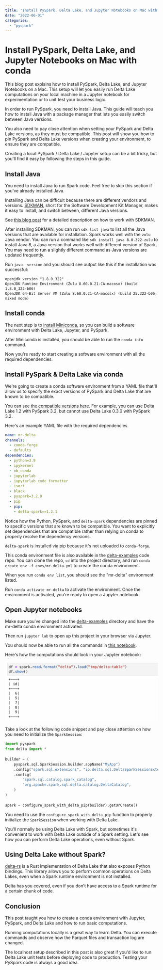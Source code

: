 ```yaml
---
title: "Install PySpark, Delta Lake, and Jupyter Notebooks on Mac with conda"
date: "2022-06-01"
categories: 
  - "pyspark"
---
```


# Install PySpark, Delta Lake, and Jupyter Notebooks on Mac with conda

This blog post explains how to install PySpark, Delta Lake, and Jupyter Notebooks on a Mac. This setup will let you easily run Delta Lake computations on your local machine in a Jupyter notebook for experimentation or to unit test your business logic.

In order to run PySpark, you need to install Java. This guide will teach you how to install Java with a package manager that lets you easily switch between Java versions.

You also need to pay close attention when setting your PySpark and Delta Lake versions, as they must be compatible. This post will show you how to pin PySpark and Delta Lake versions when creating your environment, to ensure they are compatible.

Creating a local PySpark / Delta Lake / Jupyter setup can be a bit tricky, but you'll find it easy by following the steps in this guide.

## Install Java

You need to install Java to run Spark code. Feel free to skip this section if you've already installed Java.

Installing Java can be difficult because there are different vendors and versions. [SDKMAN](https://sdkman.io/), short for the Software Development Kit Manager, makes it easy to install, and switch between, different Java versions.

See [this blog post](https://mungingdata.com/java/sdkman-multiple-versions-java-sbt-scala/) for a detailed description on how to work with SDKMAN.

After installing SDKMAN, you can run `sdk list java` to list all the Java versions that are available for installation. Spark works well with the `zulu` Java vendor. You can run a command like `sdk install java 8.0.322-zulu` to install Java 8, a Java version that works well with different version of Spark. You may need to run a slightly different command as Java versions are updated frequently.

Run `java -version` and you should see output like this if the installation was successful:

```
openjdk version "1.8.0_322"
OpenJDK Runtime Environment (Zulu 8.60.0.21-CA-macosx) (build 1.8.0_322-b06)
OpenJDK 64-Bit Server VM (Zulu 8.60.0.21-CA-macosx) (build 25.322-b06, mixed mode)
```

## Install conda

The next step is to [install Miniconda](https://docs.conda.io/projects/conda/en/latest/user-guide/install/index.html), so you can build a software environment with Delta Lake, Jupyter, and PySpark.

After Miniconda is installed, you should be able to run the `conda info` command.

Now you're ready to start creating a software environment with all the required dependencies.

## Install PySpark & Delta Lake via conda

We're going to create a conda software environment from a YAML file that'll allow us to specify the exact versions of PySpark and Delta Lake that are known to be compatible.

You can see [the compatible versions here](https://docs.delta.io/latest/releases.html). For example, you can use Delta Lake 1.2 with PySpark 3.2, but cannot use Delta Lake 0.3.0 with PySpark 3.2.

Here's an example YAML file with the required dependencies.

```yml
name: mr-delta
channels:
  - conda-forge
  - defaults
dependencies:
  - python=3.9
  - ipykernel
  - nb_conda
  - jupyterlab
  - jupyterlab_code_formatter
  - isort
  - black
  - pyspark=3.2.0
  - pip
  - pip:
    - delta-spark==1.2.1
```

Notice how the Python, PySpark, and `delta-spark` dependencies are pinned to specific versions that are known to be compatible. You want to explicitly set dependencies that are compatible rather than relying on conda to properly resolve the dependency versions.

`delta-spark` is installed via pip because it's not uploaded to `conda-forge`.

This conda environment file is also available in the [delta-examples](https://github.com/MrPowers/delta-examples) code repo. You can clone the repo, `cd` into the project directory, and run `conda create env -f envs/mr-delta.yml` to create the conda environment.

When you run `conda env list`, you should see the "mr-delta" environment listed.

Run `conda activate mr-delta` to activate the environment. Once the environment is activated, you're ready to open a Jupyter notebook.

## Open Jupyter notebooks

Make sure you've changed into the [delta-examples](https://github.com/MrPowers/delta-examples) directory and have the mr-delta conda environment activated.

Then run `jupyter lab` to open up this project in your browser via Jupyter.

You should now be able to run all the commands in [this notebook](https://github.com/MrPowers/delta-examples/blob/master/notebooks/01_quickstart.ipynb).

Here's how the computations should look in your Jupyter notebook:

![](images/Screen-Shot-2022-05-31-at-3.58.37-PM-1024x402.png)

Take a look at the following code snippet and pay close attention on how you need to initialize the `SparkSession`:

```python
import pyspark
from delta import *

builder = (
    pyspark.sql.SparkSession.builder.appName("MyApp")
    .config("spark.sql.extensions", "io.delta.sql.DeltaSparkSessionExtension")
    .config(
        "spark.sql.catalog.spark_catalog",
        "org.apache.spark.sql.delta.catalog.DeltaCatalog",
    )
)

spark = configure_spark_with_delta_pip(builder).getOrCreate()
```

You need to use the `configure_spark_with_delta_pip` function to properly initialize the `SparkSession` when working with Delta Lake.

You'll normally be using Delta Lake with Spark, but sometimes it's convenient to work with Delta Lake outside of a Spark setting. Let's see how you can perform Delta Lake operations, even without Spark.

## Using Delta Lake without Spark?

[delta-rs](https://github.com/delta-io/delta-rs) is a Rust implementation of Delta Lake that also exposes Python bindings. This library allows you to perform common operations on Delta Lakes, even when a Spark runtime environment is not installed.

Delta has you covered, even if you don't have access to a Spark runtime for a certain chunk of code.

## Conclusion

This post taught you how to create a conda environment with Jupyter, PySpark, and Delta Lake and how to run basic computations.

Running computations locally is a great way to learn Delta. You can execute commands and observe how the Parquet files and transaction log are changed.

The localhost setup described in this post is also great if you'd like to run Delta Lake unit tests before deploying code to production. Testing your PySpark code is always a good idea.
